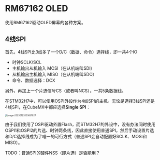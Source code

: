 # RM67162 OLED

使用RM67162驱动OLED屏幕的各种方案。

## 4线SPI

首先，4线SPI比3线多了一个D/C（数据、命令）选择线，即一共4个IO

- 时钟SCLK/SCL
- 主机输出从机输入 MOSI（在从机端叫SDI）
- 从机输出主机输入 MISO（在从机端叫SDO）
- 命令、数据选择：DCX

另外，再加上一个片选信号CS（或者叫NCS），一共5条数据线。

在STM32H7中，可以使用OSPI外设作为4线SPI的主机。无论是选择3线SPI还是4线SPI，在CubeMX中都应选择**Single SPI**：

<img src="https://haobogu-md.oss-cn-hangzhou.aliyuncs.com/markdown/imgs/image-20230123203657827.png" alt="image-20230123203657827" style="zoom:50%;" />

由于我们使用了OSPI驱动外置Flash，而STM32H7的外设中，没有办法同时使用OSPI1和OSPI2的片选、时钟两条线，因此直接使用普通SPI，然后手动设置片选和D/C选择线成为了唯一的可行方式（普通SPI会自动配置好SCLK、MOSI和MISO）。

TODO：普通SPI的硬件NSS（即片选）是否能用？



